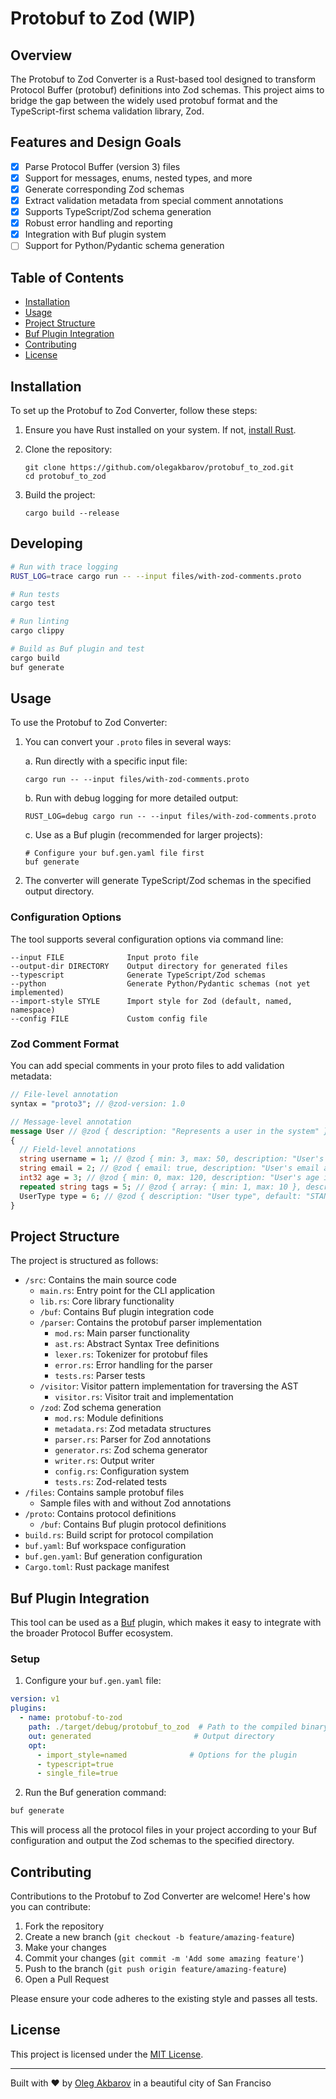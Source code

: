# Protobuf to Zod (WIP)

## Overview

The Protobuf to Zod Converter is a Rust-based tool designed to transform Protocol Buffer (protobuf) definitions into Zod schemas. This project aims to bridge the gap between the widely used protobuf format and the TypeScript-first schema validation library, Zod.

## Features and Design Goals

- [x] Parse Protocol Buffer (version 3) files
- [x] Support for messages, enums, nested types, and more
- [x] Generate corresponding Zod schemas
- [x] Extract validation metadata from special comment annotations
- [x] Supports TypeScript/Zod schema generation
- [x] Robust error handling and reporting
- [x] Integration with Buf plugin system
- [ ] Support for Python/Pydantic schema generation

## Table of Contents

- [Installation](#installation)
- [Usage](#usage)
- [Project Structure](#project-structure)
- [Buf Plugin Integration](#buf-plugin-integration)
- [Contributing](#contributing)
- [License](#license)

## Installation

To set up the Protobuf to Zod Converter, follow these steps:

1. Ensure you have Rust installed on your system. If not, [install Rust](https://www.rust-lang.org/tools/install).

2. Clone the repository:
   ```
   git clone https://github.com/olegakbarov/protobuf_to_zod.git
   cd protobuf_to_zod
   ```

3. Build the project:
   ```
   cargo build --release
   ```

## Developing

```bash
# Run with trace logging
RUST_LOG=trace cargo run -- --input files/with-zod-comments.proto

# Run tests
cargo test

# Run linting
cargo clippy

# Build as Buf plugin and test
cargo build
buf generate
```

## Usage

To use the Protobuf to Zod Converter:

1. You can convert your `.proto` files in several ways:

   a. Run directly with a specific input file:
   ```
   cargo run -- --input files/with-zod-comments.proto
   ```

   b. Run with debug logging for more detailed output:
   ```
   RUST_LOG=debug cargo run -- --input files/with-zod-comments.proto
   ```

   c. Use as a Buf plugin (recommended for larger projects):
   ```
   # Configure your buf.gen.yaml file first
   buf generate
   ```

2. The converter will generate TypeScript/Zod schemas in the specified output directory.

### Configuration Options

The tool supports several configuration options via command line:

```
--input FILE              Input proto file
--output-dir DIRECTORY    Output directory for generated files
--typescript              Generate TypeScript/Zod schemas
--python                  Generate Python/Pydantic schemas (not yet implemented)
--import-style STYLE      Import style for Zod (default, named, namespace)
--config FILE             Custom config file
```

### Zod Comment Format

You can add special comments in your proto files to add validation metadata:

```protobuf
// File-level annotation
syntax = "proto3"; // @zod-version: 1.0

// Message-level annotation
message User // @zod { description: "Represents a user in the system" }
{
  // Field-level annotations
  string username = 1; // @zod { min: 3, max: 50, description: "User's username" }
  string email = 2; // @zod { email: true, description: "User's email address" }
  int32 age = 3; // @zod { min: 0, max: 120, description: "User's age in years" }
  repeated string tags = 5; // @zod { array: { min: 1, max: 10 }, description: "User's tags" }
  UserType type = 6; // @zod { description: "User type", default: "STANDARD" }
}
```

## Project Structure

The project is structured as follows:

- `/src`: Contains the main source code
  - `main.rs`: Entry point for the CLI application
  - `lib.rs`: Core library functionality
  - `/buf`: Contains Buf plugin integration code
  - `/parser`: Contains the protobuf parser implementation
    - `mod.rs`: Main parser functionality
    - `ast.rs`: Abstract Syntax Tree definitions
    - `lexer.rs`: Tokenizer for protobuf files
    - `error.rs`: Error handling for the parser
    - `tests.rs`: Parser tests
  - `/visitor`: Visitor pattern implementation for traversing the AST
    - `visitor.rs`: Visitor trait and implementation
  - `/zod`: Zod schema generation
    - `mod.rs`: Module definitions
    - `metadata.rs`: Zod metadata structures
    - `parser.rs`: Parser for Zod annotations
    - `generator.rs`: Zod schema generator
    - `writer.rs`: Output writer
    - `config.rs`: Configuration system
    - `tests.rs`: Zod-related tests
- `/files`: Contains sample protobuf files
  - Sample files with and without Zod annotations
- `/proto`: Contains protocol definitions
  - `/buf`: Contains Buf plugin protocol definitions
- `build.rs`: Build script for protocol compilation
- `buf.yaml`: Buf workspace configuration
- `buf.gen.yaml`: Buf generation configuration
- `Cargo.toml`: Rust package manifest

## Buf Plugin Integration

This tool can be used as a [Buf](https://buf.build) plugin, which makes it easy to integrate with the broader Protocol Buffer ecosystem.

### Setup

1. Configure your `buf.gen.yaml` file:

```yaml
version: v1
plugins:
  - name: protobuf-to-zod
    path: ./target/debug/protobuf_to_zod  # Path to the compiled binary
    out: generated                       # Output directory
    opt: 
      - import_style=named              # Options for the plugin
      - typescript=true
      - single_file=true
```

2. Run the Buf generation command:

```bash
buf generate
```

This will process all the protocol files in your project according to your Buf configuration and output the Zod schemas to the specified directory.

## Contributing

Contributions to the Protobuf to Zod Converter are welcome! Here's how you can contribute:

1. Fork the repository
2. Create a new branch (`git checkout -b feature/amazing-feature`)
3. Make your changes
4. Commit your changes (`git commit -m 'Add some amazing feature'`)
5. Push to the branch (`git push origin feature/amazing-feature`)
6. Open a Pull Request

Please ensure your code adheres to the existing style and passes all tests.

## License

This project is licensed under the [MIT License](LICENSE).

---

Built with ❤️ by [Oleg Akbarov](https://github.com/olegakbarov) in a beautiful city of San Franciso
